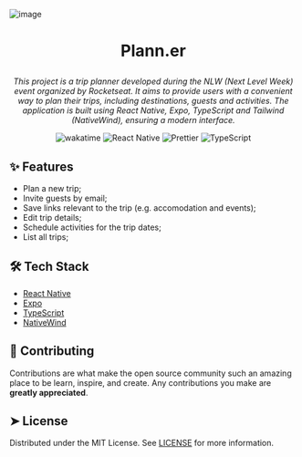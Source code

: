 ![image](https://github.com/user-attachments/assets/4df60dec-62e4-41df-8169-984217d0464e)

# <p align="center">Plann.er</p>

<p align="center" style="font-style:italic;">
This project is a trip planner developed during the NLW (Next Level Week) event organized by <a src="https://www.rocketseat.com.br" alt="rocketseat">Rocketseat</a>. It aims to provide users with a convenient way to plan their trips, including destinations, guests and activities. The application is built using React Native, Expo, TypeScript and Tailwind (NativeWind), ensuring a modern interface.
</p>

<div align="center">
  <img src="https://wakatime.com/badge/user/6b9e0525-e35c-4896-bb9c-db75b3501e3c/project/cebf35a4-4548-4678-99b9-50707c44e99e.svg" alt="wakatime">
  <img src="https://img.shields.io/badge/-React Native-61DAFB?logo=react&logoColor=white" alt="React Native">
  <img src="https://img.shields.io/badge/-Prettier-F7B93E?logo=prettier&logoColor=white" alt="Prettier">
  <img src="https://img.shields.io/badge/-TypeScript-3178C6?logo=typescript&logoColor=white" alt="TypeScript">
</div>
    
## ✨  Features
- Plan a new trip;
- Invite guests by email;
- Save links relevant to the trip (e.g. accomodation and events);
- Edit trip details;
- Schedule activities for the trip dates;
- List all trips;
        
## 🛠️ Tech Stack
- [React Native](https://reactjs.org/)
- [Expo](https://nextjs.org/)
- [TypeScript](https://www.typescriptlang.org/)
- [NativeWind](https://www.nativewind.dev)

## 🍰 Contributing    
Contributions are what make the open source community such an amazing place to be learn, inspire, and create. Any contributions you make are **greatly appreciated**.

## ➤ License
Distributed under the MIT License. See [LICENSE](LICENSE.md) for more information.
